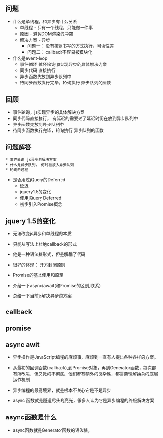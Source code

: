 ## 问题
* 什么是单线程，和异步有什么关系
  * 单线程 - 只有一个线程，只能做一件事
  * 原因 - 避免DOM渲染的冲突
  * 解决方案 - 异步
    * 问题一： 没有按照书写的方式执行，可读性差
    * 问题二： callback不容易被模块化
* 什么是event-loop
  * 事件循环 循环轮询 js实现异步的具体解决方案
  * 同步代码 直接执行
  * 异步函数先放到异步队列中
  * 待同步函数执行完毕，轮询执行 异步队列的函数

## 回顾
  * 事件轮询，js实现异步的具体解决方案
  * 同步代码直接执行， 有延迟的需要过了延迟时间在放到异步队列中
  * 异步函数先放到异步队列中
  * 待同步函数执行完毕，轮询执行 异步队列的函数

## 问题解答
    * 事件轮询 js异步的解决方案
    * 什么是异步队列， 何时被放入异步队列
    * 轮询的过程

* 是否用过jQuery的Deferred
  * 延迟
  * jquery1.5的变化
  * 使用jQuery Deferred
  * 初步引入Promise概念

## jquery 1.5的变化
  * 无法改变js异步和单线程的本质
  * 只能从写法上杜绝callback的形式
  * 他是一种语法糖形式，但是解耦了代码
  * 很好的体现： 开方封闭原则

* Promise的基本使用和原理
* 介绍一下async/await(和Promise的区别,联系)
* 总结一下当前js解决异步的方案
## callback
## promise
## async awit


* 异步操作是JavaScript编程的麻烦事，麻烦到一直有人提出各种各样的方案。
* 从最初的回调函数(callback),到Promise对象，再到Generator函数，每次都有所改进，但又觉的不彻底。他们都有额外的复杂性，都需要理解抽象的底层运作机制

* 异步编程的最高境界，就是根本不关心它是不是异步
* async 函数就是隧道尽头的亮光，很多人认为它是异步编程的终极解决方案

## async函数是什么
  * async函数就是Generator函数的语法糖。
